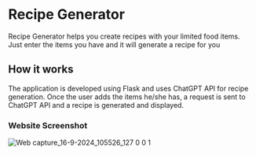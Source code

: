 # **Recipe Generator**
Recipe Generator helps you create recipes with your limited food items. Just enter the items you have and it will generate a recipe for you

## How it works
The application is developed using Flask and uses ChatGPT API for recipe generation. Once the user adds the items he/she has, a request is sent to ChatGPT API and a recipe is generated and displayed.

### Website Screenshot
![Web capture_16-9-2024_105526_127 0 0 1](https://github.com/user-attachments/assets/3603f570-17e0-4bf6-a997-bd0c43b4f1d0)
